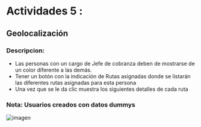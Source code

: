 # Actividades 5 : 
## Geolocalización  


### Descripcion:
- Las personas con un cargo de Jefe de cobranza deben de mostrarse de un color diferente a las demás.  
- Tener un botón con la indicación de Rutas asignadas donde se listarán las diferentes rutas asignadas para esta persona  
- Una vez que se le da clic muestra los siguientes detalles de cada ruta  


### Nota: Usuarios creados con datos dummys 
![imagen](../VHBB_Actividad5Geolocalizacion_Branch/assets/actividad5.gif)  


